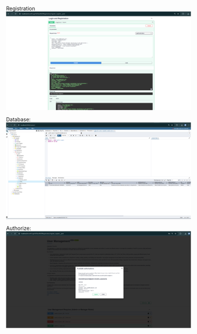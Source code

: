 Registration
![Registration](image.png)

Database:
![Entry in DB](image-1.png)

Authorize:
![Authorized](image-2.png)


